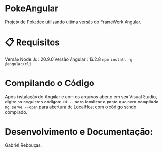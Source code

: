 # PokeAngular
Projeto de Pokedex utilizando ultima versão do FrameWork Angular.

# 📋 Requisitos
Versão Node.Js : 20.9.0
Versão Angular : 16.2.8
`npm install -g @angular/cli`

# Compilando o Código
Após instalação do Angular e com os arquivos aberto em seu Visual Studio, digite os seguintes códigos:
`cd ..` para localizar a pasta que sera compilada
`ng serve --open` para abertura do LocalHost com o código sendo compilado.

# Desenvolvimento e Documentação:
Gabriel Rebouças.